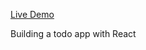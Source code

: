 
<a href=" https://aras-react-todo-app.netlify.app/"> Live Demo </a>

Building a todo app with React 
